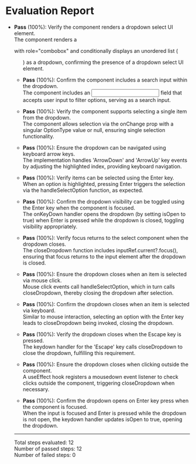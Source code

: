 # Evaluation Report

- **Pass** (100%): Verify the component renders a dropdown select UI element.  
  The component renders a <div> with role="combobox" and conditionally displays an unordered list (<ul>) as a dropdown, confirming the presence of a dropdown select UI element.

- **Pass** (100%): Confirm the component includes a search input within the dropdown.  
  The component includes an <input> field that accepts user input to filter options, serving as a search input.

- **Pass** (100%): Verify the component supports selecting a single item from the dropdown.  
  The component allows selection via the onChange prop with a singular OptionType value or null, ensuring single selection functionality.

- **Pass** (100%): Ensure the dropdown can be navigated using keyboard arrow keys.  
  The implementation handles 'ArrowDown' and 'ArrowUp' key events by adjusting the highlighted index, providing keyboard navigation.

- **Pass** (100%): Verify items can be selected using the Enter key.  
  When an option is highlighted, pressing Enter triggers the selection via the handleSelectOption function, as expected.

- **Pass** (100%): Confirm the dropdown visibility can be toggled using the Enter key when the component is focused.  
  The onKeyDown handler opens the dropdown (by setting isOpen to true) when Enter is pressed while the dropdown is closed, toggling visibility appropriately.

- **Pass** (100%): Verify focus returns to the select component when the dropdown closes.  
  The closeDropdown function includes inputRef.current?.focus(), ensuring that focus returns to the input element after the dropdown is closed.

- **Pass** (100%): Ensure the dropdown closes when an item is selected via mouse click.  
  Mouse click events call handleSelectOption, which in turn calls closeDropdown, thereby closing the dropdown after selection.

- **Pass** (100%): Confirm the dropdown closes when an item is selected via keyboard.  
  Similar to mouse interaction, selecting an option with the Enter key leads to closeDropdown being invoked, closing the dropdown.

- **Pass** (100%): Verify the dropdown closes when the Escape key is pressed.  
  The keydown handler for the 'Escape' key calls closeDropdown to close the dropdown, fulfilling this requirement.

- **Pass** (100%): Ensure the dropdown closes when clicking outside the component.  
  A useEffect hook registers a mousedown event listener to check clicks outside the component, triggering closeDropdown when necessary.

- **Pass** (100%): Confirm the dropdown opens on Enter key press when the component is focused.  
  When the input is focused and Enter is pressed while the dropdown is not open, the keydown handler updates isOpen to true, opening the dropdown.

---

Total steps evaluated: 12  
Number of passed steps: 12  
Number of failed steps: 0